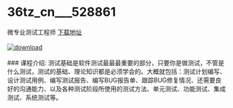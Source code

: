 # 36tz_cn___528861
微专业测试工程师
[下载地址](http://www.36tz.cn/article/528861 "下载地址")
<br/></br>[![download](http://36tz.cn/muke_img/2019_11_1-91-300x96.png "下载地址")](http://www.36tz.cn/article/528861 "下载地址")
<br/></br>### 课程介绍:
测试基础是软件测试最最最重要的部分，只要你是做测试，不管是什么测试，测试的基础、理论知识都是必须学会的。大概就包括：测试计划编写、设计测试用例、编写测试报告、编写BUG报告单、跟踪BUG修复情况、还需要良好的沟通能力、以及各种测试阶段所使用的测试方法、单元测试、功能测试、集成测试、系统测试等。


 
